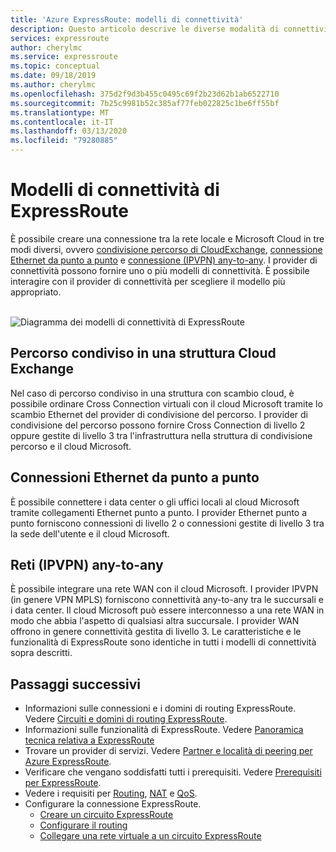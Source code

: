 ```yaml
---
title: 'Azure ExpressRoute: modelli di connettività'
description: Questo articolo descrive le diverse modalità di connettività tra la rete del cliente e la Microsoft Azure e i servizi di Office 365. I clienti possono usare provider MPLS, Cloud Exchange ed Ethernet.
services: expressroute
author: cherylmc
ms.service: expressroute
ms.topic: conceptual
ms.date: 09/18/2019
ms.author: cherylmc
ms.openlocfilehash: 375d2f9d3b455c0495c69f2b23d62b1ab6522710
ms.sourcegitcommit: 7b25c9981b52c385af77feb022825c1be6ff55bf
ms.translationtype: MT
ms.contentlocale: it-IT
ms.lasthandoff: 03/13/2020
ms.locfileid: "79280885"
---
```

# <a name="expressroute-connectivity-models"></a>Modelli di connettività di ExpressRoute
È possibile creare una connessione tra la rete locale e Microsoft Cloud in tre modi diversi, ovvero [condivisione percorso di CloudExchange](#CloudExchange), [connessione Ethernet da punto a punto](#Ethernet) e [connessione (IPVPN) any-to-any](#IPVPN). I provider di connettività possono fornire uno o più modelli di connettività. È possibile interagire con il provider di connettività per scegliere il modello più appropriato.
<br><br>

![Diagramma dei modelli di connettività di ExpressRoute](./media/expressroute-connectivity-models/expressroute-connectivity-models-diagram.png)

## <a name="CloudExchange"></a>Percorso condiviso in una struttura Cloud Exchange
Nel caso di percorso condiviso in una struttura con scambio cloud, è possibile ordinare Cross Connection virtuali con il cloud Microsoft tramite lo scambio Ethernet del provider di condivisione del percorso. I provider di condivisione del percorso possono fornire Cross Connection di livello 2 oppure gestite di livello 3 tra l'infrastruttura nella struttura di condivisione percorso e il cloud Microsoft.

## <a name="Ethernet"></a>Connessioni Ethernet da punto a punto
È possibile connettere i data center o gli uffici locali al cloud Microsoft tramite collegamenti Ethernet punto a punto. I provider Ethernet punto a punto forniscono connessioni di livello 2 o connessioni gestite di livello 3 tra la sede dell'utente e il cloud Microsoft.

## <a name="IPVPN"></a>Reti (IPVPN) any-to-any
È possibile integrare una rete WAN con il cloud Microsoft. I provider IPVPN (in genere VPN MPLS) forniscono connettività any-to-any tra le succursali e i data center. Il cloud Microsoft può essere interconnesso a una rete WAN in modo che abbia l'aspetto di qualsiasi altra succursale. I provider WAN offrono in genere connettività gestita di livello 3. Le caratteristiche e le funzionalità di ExpressRoute sono identiche in tutti i modelli di connettività sopra descritti. 

## <a name="next-steps"></a>Passaggi successivi
* Informazioni sulle connessioni e i domini di routing ExpressRoute. Vedere [Circuiti e domini di routing ExpressRoute](expressroute-circuit-peerings.md).
* Informazioni sulle funzionalità di ExpressRoute. Vedere [Panoramica tecnica relativa a ExpressRoute](expressroute-introduction.md)
* Trovare un provider di servizi. Vedere [Partner e località di peering per Azure ExpressRoute](expressroute-locations.md).
* Verificare che vengano soddisfatti tutti i prerequisiti. Vedere [Prerequisiti per ExpressRoute](expressroute-prerequisites.md).
* Vedere i requisiti per [Routing](expressroute-routing.md), [NAT](expressroute-nat.md) e [QoS](expressroute-qos.md).
* Configurare la connessione ExpressRoute.
  * [Creare un circuito ExpressRoute](expressroute-howto-circuit-portal-resource-manager.md)
  * [Configurare il routing](expressroute-howto-routing-portal-resource-manager.md)
  * [Collegare una rete virtuale a un circuito ExpressRoute](expressroute-howto-linkvnet-portal-resource-manager.md)